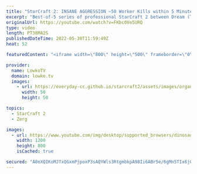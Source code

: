 ```yaml
---
title: "StarCraft 2: INSANE AGGRESSION ~50 Worker Kills within 5 Minutes! (soO vs Dream)"
excerpt: "Best-of-5 series of professional StarCraft 2 between Dream (Terran) and soO (Zerg). While it's not uncommon for Zerg to open up with an early game Roach push, Dream decides to make the split second decision to counter attack rather than defend his main base.  Support my work on Patreon: https://www.patreon.com/lowkotv"
originalUrl: https://youtube.com/watch?v=FKbc0Ve5URQ
type: video
length: PT38M42S
publishedDateTime: 2022-05-30T11:59:49Z
heat: 52

featuredContent: "<iframe width=\"800\" height=\"500\" frameborder=\"0\" src=\"https://www.youtube.com/embed/FKbc0Ve5URQ\" allow=\"accelerometer; autoplay; encrypted-media; gyroscope; picture-in-picture\" allowfullscreen></iframe>"

provider:
  name: LowkoTV
  domain: lowko.tv
  images:
    - url: https://everyday-cc.github.io/starcraft2/assets/images/organizations/lowko.tv-50x50.jpg
      width: 50
      height: 50

topics:
  - StarCraft 2
  - Zerg

images:
  - url: https://www.youtube.com/img/desktop/supported_browsers/dinosaur.png
    width: 1200
    height: 800
    isCached: true

secured: "A8eXQIKoMJTxQGxmPjpoxP3sAQYWls3RtgmbkpA98Ii6ABr5e/6gMn5TIx6jOGNgBOsWt2uH2AxVuaVWRQ9OhEof3AB3FobXoXtc1flKbzeLd+oSUZ/vcmmxjcQZG0JWxHLKnTqZy9i292TtSICt3ah/v59acF4mUM5VLarZyIgdgo1K4YXHrswCWBuVZrX0Jj0MKP24Lqojn5UzP3dl38YgabX8M1UA3hyTQ1Bwgup/mxPQ+ImZMBXgpixxGPwffHllb63tcWFRl76rvebzIR0Bz2znKwLRuaGyRMXL2LLj5a871TR0MfivWOWQ/eLSLqONVg2n78r+0/XHrVWpzer+mfzWYgHkt/q+R3U+XogD3I0ymyY2zBveL/g5RO23RJCigzdCjQapZfmUz9GT7MolrvyhE1TlWWmtTSU2KXo=;sdN0p1wdC+2tKPsKcl0l3Q=="
---
```


